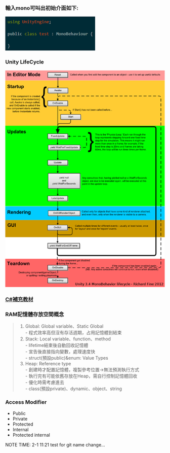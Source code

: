 ### 輸入mono可叫出初始介面如下:  
![mono](image/1.PNG)    

### Unity LifeCycle
![unity lifecycle](image/unity_lifetime.png)  

### [C#補充教材](https://www.runoob.com/csharp/csharp-tutorial.html)  

### RAM記憶體存放空間概念  
> 1. Global: Global variable、Static Global  
    - 程式效率高但沒有存活週期，占用記憶體到結束
> 2. Stack: Local variable、function、method  
    - lifetime結束後自動回收記憶體  
    - 宣告後直接指向變數，處理速度快  
    - struct(預設public)&enum: Value Types
> 3. Heap: Reference type  
    - 創建時才配置記憶體，複製參考位置->無法預測執行方式  
    - 執行完有可能依舊存放在Heap，需自行控制記憶體回收  
    - 優化時需考慮進去  
    - class(預設private)、dynamic、object、string

### Access Modifier
- Public
- Private
- Protected
- Internal
- Protected internal

NOTE TIME: 2-1 11:21
test for git name change...
